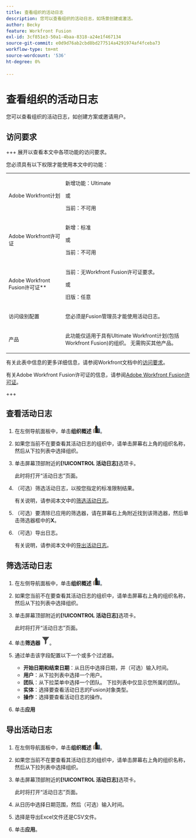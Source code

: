 ```yaml
---
title: 查看组织的活动日志
description: 您可以查看组织的活动日志，如场景创建或激活。
author: Becky
feature: Workfront Fusion
exl-id: 3cf851e3-50a1-4baa-8318-a24e1f467134
source-git-commit: e0d9d76ab2cbd8bd277514a4291974af4fceba73
workflow-type: tm+mt
source-wordcount: '536'
ht-degree: 0%

---
```


# 查看组织的活动日志

您可以查看组织的活动日志，如创建方案或邀请用户。

## 访问要求

+++ 展开以查看本文中各项功能的访问要求。

您必须具有以下权限才能使用本文中的功能：

<table style="table-layout:auto">
 <col> 
 <col> 
 <tbody> 
  <tr> 
   <td role="rowheader">Adobe Workfront计划</td>
   <td> <p>新增功能：Ultimate</p> <p>或</p> <p>当前：不可用</p></td> 
  </tr> 
  <tr data-mc-conditions=""> 
   <td role="rowheader">Adobe Workfront许可证</td> 
   <td> <p>新增：标准</p><p>或</p><p>当前：不可用</p> </td> 
  </tr> 
  <tr> 
   <td role="rowheader">Adobe Workfront Fusion许可证**</td> 
   <td>
   <p>当前：无Workfront Fusion许可证要求。</p>
   <p>或</p>
   <p>旧版：任意 </p>
   </td> 
  </tr> 
   <tr> 
   <td role="rowheader">访问级别配置</td> 
   <td> <p>您必须是Fusion管理员才能使用活动日志。</p></td> 
  </tr> 
  <tr> 
   <td role="rowheader">产品</td> 
   <td>
   <p>此功能仅适用于具有Ultimate Workfront计划(包括Workfront Fusion)的组织。 无需购买其他产品。</p>
   </td> 
  </tr>
 </tbody> 
</table>

有关此表中信息的更多详细信息，请参阅Workfront文档中的[访问要求](/help/workfront-fusion/references/licenses-and-roles/access-level-requirements-in-documentation.md)。

有关Adobe Workfront Fusion许可证的信息，请参阅[Adobe Workfront Fusion许可证](/help/workfront-fusion/set-up-and-manage-workfront-fusion/licensing-operations-overview/license-automation-vs-integration.md)。

+++



## 查看活动日志

1. 在左侧导航面板中，单击&#x200B;**组织概述** ![组织概述图标](assets/org-overview-icon.png)。
1. 如果您当前不在要查看其活动日志的组织中，请单击屏幕右上角的组织名称，然后从下拉列表中选择组织。
1. 单击屏幕顶部附近的&#x200B;**[!UICONTROL 活动日志]**&#x200B;选项卡。

   此时将打开“活动日志”页面。
1. （可选）筛选活动日志，以按您指定的标准限制结果。

   有关说明，请参阅本文中的[筛选活动日志](#filter-the-activity-logs)。
1. （可选）要清除已应用的筛选器，请在屏幕右上角附近找到该筛选器，然后单击筛选器框中的&#x200B;**X**。
1. （可选）导出日志。

   有关说明，请参阅本文中的[导出活动日志](#export-the-activity-logs)。


## 筛选活动日志

1. 在左侧导航面板中，单击&#x200B;**组织概述** ![组织概述图标](assets/org-overview-icon.png)。
1. 如果您当前不在要查看其活动日志的组织中，请单击屏幕右上角的组织名称，然后从下拉列表中选择组织。
1. 单击屏幕顶部附近的&#x200B;**[!UICONTROL 活动日志]**&#x200B;选项卡。

   此时将打开“活动日志”页面。
1. 单击&#x200B;**筛选器** ![筛选器图标](assets/filter-activity-log.png)。
1. 通过单击该字段配置以下一个或多个过滤器。

   * **开始日期和结束日期**：从日历中选择日期，并（可选）输入时间。
   * **用户**：从下拉列表中选择一个用户。
   * **团队**：从下拉菜单中选择一个团队。 下拉列表中仅显示您所属的团队。
   * **实体**：选择要查看活动日志的Fusion对象类型。
   * **操作**：选择要查看活动日志的操作。

1. 单击&#x200B;**应用**

## 导出活动日志

1. 在左侧导航面板中，单击&#x200B;**组织概述** ![组织概述图标](assets/org-overview-icon.png)。
1. 如果您当前不在要查看其活动日志的组织中，请单击屏幕右上角的组织名称，然后从下拉列表中选择组织。
1. 单击屏幕顶部附近的&#x200B;**[!UICONTROL 活动日志]**&#x200B;选项卡。

   此时将打开“活动日志”页面。
1. 从日历中选择日期范围，然后（可选）输入时间。
1. 选择是导出Excel文件还是CSV文件。
1. 单击&#x200B;**应用**。
